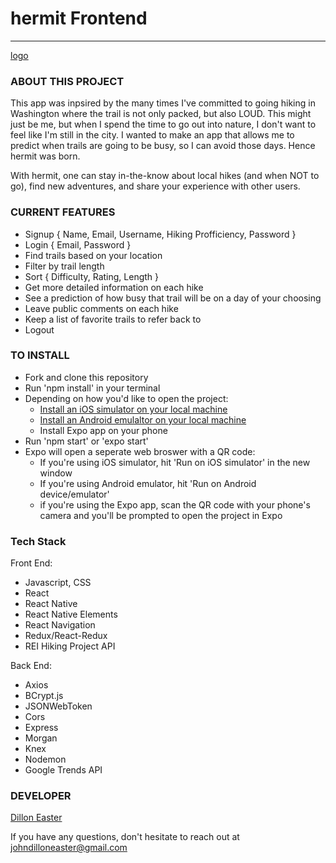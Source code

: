 # hermit Frontend
-------------------------------

[logo]

### ABOUT THIS PROJECT

This app was inpsired by the many times I've committed to going hiking in Washington where the trail is not only packed, but also LOUD. This might just be me, but when I spend the time to go out into nature, I don't want to feel like I'm still in the city. I wanted to make an app that allows me to predict when trails are going to be busy, so I can avoid those days. Hence hermit was born.

With hermit, one can stay in-the-know about local hikes (and when NOT to go), find new adventures, and share your experience with other users.

### CURRENT FEATURES

* Signup { Name, Email, Username, Hiking Profficiency, Password }
* Login { Email, Password }
* Find trails based on your location
* Filter by trail length
* Sort { Difficulty, Rating, Length }
* Get more detailed information on each hike
* See a prediction of how busy that trail will be on a day of your choosing
* Leave public comments on each hike
* Keep a list of favorite trails to refer back to
* Logout

### TO INSTALL

* Fork and clone this repository
* Run 'npm install' in your terminal
* Depending on how you'd like to open the project:
  * [Install an iOS simulator on your local machine](http://www.macinstruct.com/node/494)
  * [Install an Android emulaltor on your local machine](https://developer.android.com/studio/run/emulator)
  * Install Expo app on your phone
* Run 'npm start' or 'expo start'
* Expo will open a seperate web broswer with a QR code:
  * If you're using iOS simulator, hit 'Run on iOS simulator' in the new window
  * If you're using Android emulator, hit 'Run on Android device/emulator'
  * if you're using the Expo app, scan the QR code with your phone's camera and you'll be prompted to open the project in Expo

### Tech Stack

Front End:
* Javascript, CSS
* React
* React Native
* React Native Elements
* React Navigation
* Redux/React-Redux
* REI Hiking Project API

Back End:
* Axios
* BCrypt.js
* JSONWebToken
* Cors
* Express
* Morgan
* Knex
* Nodemon
* Google Trends API

### DEVELOPER

[Dillon Easter](http://johndilloneaster.surge.sh/)

If you have any questions, don't hesitate to reach out at [johndilloneaster@gmail.com](mailto:johndilloneaster@gmail.com)

[logo]: https://github.com/easterjs/hermit-frontend/raw/master/assets/images/hermiticon3.png "Hermit Logo"